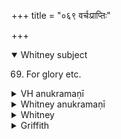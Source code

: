 +++
title = "०६९ वर्चःप्राप्तिः"

+++
<details open><summary>Whitney subject</summary>

69. For glory etc.
</details>

<details><summary>VH anukramaṇī</summary>

वर्चःप्राप्तिः।  
१-३ अथर्वा। बृहस्पतिः, अश्विनौ। अनुष्टुप्।
</details>

<details><summary>Whitney anukramaṇī</summary>

[Atharvan (? varcaskāmo yaśaskāmaś ca).—bārhaspatyam utā ”śvinam. ānuṣṭubham.]
</details>

<details><summary>Whitney</summary>

### Comment
The verse corresponds nearly to ix. 1. 18, below; but the latter has a quite different first half, and with it Ppp. precisely agrees. What our aragarāṭa's are is wholly obscure, and the word is most probably a corruption. The comm. explains it in two alternative ways: as kings that 'go' (aṭa) in 'spoke(ara)-swallowers(gara),' i.e. chariots; or, as 'shouts' (rāṭa) of soldiers that 'go' (ga) at the 'enemy' (ara = ari)!
</details>

<details><summary>Griffith</summary>

A priest's prayer for power and glory
</details>

